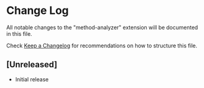 # Change Log

All notable changes to the "method-analyzer" extension will be documented in this file.

Check [Keep a Changelog](http://keepachangelog.com/) for recommendations on how to structure this file.

## [Unreleased]

- Initial release